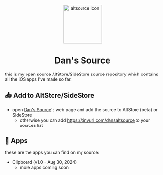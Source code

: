 <div align="center"><a href="https://ddvniele.github.io/altsource"><img width="125" alt="altsource icon" src="https://github.com/user-attachments/assets/96ab42d7-d6fe-45a2-8d58-341680ce873c"></a></div>

<div align="center"><h1>Dan's Source</h1></div>
this is my open source AltStore/SideStore source repository which contains all the iOS apps I've made so far.

## 📥 Add to AltStore/SideStore
- open [Dan's Source](https://ddvniele.github.io/altsource)'s web page and add the source to AltStore (beta) or SideStore
  - otherwise you can add https://tinyurl.com/dansaltsource to your sources list

## 🔖 Apps
these are the apps you can find on my source:
- Clipboard (v1.0 - Aug 30, 2024)
  - more apps coming soon
